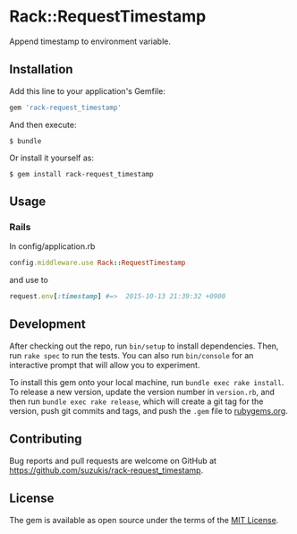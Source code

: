# Rack::RequestTimestamp

Append timestamp to environment variable.

## Installation

Add this line to your application's Gemfile:

```ruby
gem 'rack-request_timestamp'
```

And then execute:

    $ bundle

Or install it yourself as:

    $ gem install rack-request_timestamp

## Usage

### Rails

In config/application.rb

```ruby
config.middleware.use Rack::RequestTimestamp
```

and use to

```ruby
request.env[:timestamp] #=>  2015-10-13 21:39:32 +0900
```

## Development

After checking out the repo, run `bin/setup` to install dependencies. Then, run `rake spec` to run the tests. You can also run `bin/console` for an interactive prompt that will allow you to experiment.

To install this gem onto your local machine, run `bundle exec rake install`. To release a new version, update the version number in `version.rb`, and then run `bundle exec rake release`, which will create a git tag for the version, push git commits and tags, and push the `.gem` file to [rubygems.org](https://rubygems.org).

## Contributing

Bug reports and pull requests are welcome on GitHub at https://github.com/suzukis/rack-request_timestamp.


## License

The gem is available as open source under the terms of the [MIT License](http://opensource.org/licenses/MIT).


